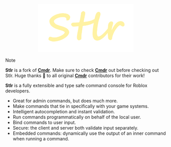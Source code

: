 <div align="center">
	<img src="assets/WithNoBack.png" alt="Stlr" height="150" />
	<!--<p><a href="https://github.com/ItsTato/Stlr/wiki">View Docs</a></p>-->
</div>

> [!NOTE]
> **Stlr** is a fork of [**Cmdr**](https://github.com/evaera/Cmdr). 
> Make sure to check [**Cmdr**](https://github.com/evaera/Cmdr) out before checking out Stlr.
> Huge thanks 🙏 to all original [**Cmdr**](https://github.com/evaera/Cmdr) contributors for their work!

**Stlr** is a fully extensible and type safe command console for Roblox developers.

- Great for admin commands, but does much more.
- Make commands that tie in specifically with your game systems.
- Intelligent autocompletion and instant validation.
- Run commands programmatically on behalf of the local user.
- Bind commands to user input.
- Secure: the client and server both validate input separately.
- Embedded commands: dynamically use the output of an inner command when running a command.
